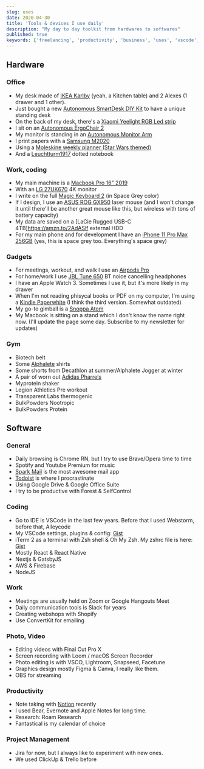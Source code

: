 ```yaml
---
slug: uses
date: 2020-04-30
title: 'Tools & devices I use daily'
description: "My day to day toolkit from hardwares to softwares"
published: true
keywords: ['freelancing', 'productivity', 'business', 'uses', 'vscode', 'macbook', 'home office']
---
```


## Hardware

### Office

* My desk made of [IKEA Karlby](https://www.ikea.com/us/en/p/karlby-countertop-walnut-veneer-70335212/) (yeah, a Kitchen table) and 2 Alexes (1 drawer and 1 other).
* Just bought a new [Autonomous SmartDesk DIY Kit](https://bit.ly/2Agv8Y5) to have a unique standing desk
* On the back of my desk, there's a [Xiaomi Yeelight RGB Led strip](https://amzn.to/2YOoXVm)
* I sit on an [Autonomous ErgoChair 2](https://bit.ly/2Agv8Y5)
* My monitor is standing in an [Autonomous Monitor Arm](https://bit.ly/2Agv8Y5)
* I print papers with a [Samsung M2020](https://amzn.to/3dwnRSc)
* Using a [Moleskine weekly planner (Star Wars themed)](https://amzn.to/35JUbOJ)
* And a [Leuchtturm1917](https://amzn.to/2zqUD8h) dotted notebook

### Work, coding

* My main machine is a [Macbook Pro 16" 2019](https://amzn.to/2AdAiE5)
* With an [LG 27UK670](https://amzn.to/2yvv5Hj) 4K monitor
* I write on the full [Magic Keyboard 2](https://amzn.to/2zjnPy9) (in Space Grey color)
* If I design, I use an [ASUS ROG GX950](https://amzn.to/2YMLrG7) laser mouse (and I won't change it until there'll be another great mouse like this, but wireless with tons of battery capacity)
* My data are saved on a [LaCie Rugged USB-C 4TB]https://amzn.to/2AdASlf external HDD
* For my main phone and for development I have an [iPhone 11 Pro Max 256GB](https://amzn.to/3cn5ejm) (yes, this is space grey too. Everything's space grey)

### Gadgets

* For meetings, workout, and walk I use an [Airpods Pro](https://amzn.to/2WjYM7k)
* For home/work I use [JBL Tune 650](https://amzn.to/35MdXJt) BT noice cancelling headphones
* I have an Apple Watch 3. Sometimes I use it, but it's more likely in my drawer
* When I'm not reading phisycal books or PDF on my computer, I'm using a [Kindle Paperwhite](https://amzn.to/3cjlEJE) (I think the third version. Somewhat outdated)
* My go-to gimball is a [Snoppa Atom](https://amzn.to/2WEce4N)
* My Macbook is sitting on a stand which I don't know the name right now. (I'll update the page some day. Subscribe to my newsletter for updates)

### Gym

* Biotech belt
* Some [Alphalete](https://alphalete.eu) shirts
* Some shorts from Decathlon at summer/Alphalete Jogger at winter
* A pair of worn out [Adidas Pharrels](https://amzn.to/2SOWDOJ)
* Myprotein shaker
* Legion Athletics Pre workout
* Transparent Labs thermogenic
* BulkPowders Nootropic
* BulkPowders Protein

## Software

### General
* Daily browsing is Chrome RN, but I try to use Brave/Opera time to time
* Spotify and Youtube Premium for music
* [Spark Mail](https://sparkmailapp.com/) is the most awesome mail app
* [Todoist](https://todoist.com) is where I procrastinate
* Using Google Drive & Google Office Suite
* I try to be productive with Forest & SelfControl

### Coding
* Go to IDE is VSCode in the last few years. Before that I used Webstorm, before that, Alleycode
* My VSCode settings, plugins & config: [Gist](https://gist.github.com/DLevai94/c1b69f72a7deb472506ee3cf5f559f81)
* iTerm 2 as a terminal with Zsh shell & Oh My Zsh. My zshrc file is here: [Gist](https://gist.github.com/DLevai94/af307fb45d525ffebf38750970f98ed2)
* Mostly React & React Native
* Nextjs & GatsbyJS
* AWS & Firebase
* NodeJS

### Work
* Meetings are usually held on Zoom or Google Hangouts Meet
* Daily communication tools is Slack for years
* Creating webshops with Shopify
* Use ConvertKit for emailing

### Photo, Video
* Editing videos with Final Cut Pro X
* Screen recording with Loom / macOS Screen Recorder
* Photo editing is with VSCO, Lightroom, Snapseed, Facetune
* Graphics design mostly Figma & Canva, I really like them.
* OBS for streaming

### Productivity
* Note taking with [Notion](https://www.notion.so/?r=b9b039621fdc4230b444f84cb877508c) recently
* I used Bear, Evernote and Apple Notes for long time.
* Research: Roam Research
* Fantastical is my calendar of choice

### Project Management
* Jira for now, but I always like to experiment with new ones.
* We used ClickUp & Trello before

###